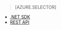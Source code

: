 ﻿> [AZURE.SELECTOR] 
- [.NET SDK](../articles/media-services/media-services-dotnet-create-contentkey.md)
- [REST API](../articles/media-services/media-services-rest-create-contentkey.md)